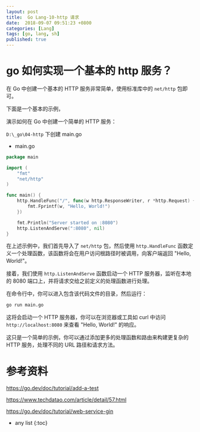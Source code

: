 ```yaml
---
layout: post
title:  Go Lang-10-http 请求
date:  2018-09-07 09:51:23 +0800
categories: [Lang]
tags: [go, lang, sh]
published: true
---
```



# go 如何实现一个基本的 http 服务？

在 Go 中创建一个基本的 HTTP 服务非常简单，使用标准库中的 `net/http` 包即可。

下面是一个基本的示例，

演示如何在 Go 中创建一个简单的 HTTP 服务：


`D:\_go\04-http` 下创建 main.go

- main.go

```go
package main

import (
	"fmt"
	"net/http"
)

func main() {
	http.HandleFunc("/", func(w http.ResponseWriter, r *http.Request) {
		fmt.Fprintf(w, "Hello, World!")
	})

	fmt.Println("Server started on :8080")
	http.ListenAndServe(":8080", nil)
}
```

在上述示例中，我们首先导入了 `net/http` 包，然后使用 `http.HandleFunc` 函数定义一个处理函数，该函数将会在用户访问根路径时被调用，向客户端返回 "Hello, World!"。

接着，我们使用 `http.ListenAndServe` 函数启动一个 HTTP 服务器，监听在本地的 8080 端口上，并将请求交给之前定义的处理函数进行处理。

在命令行中，你可以进入包含该代码文件的目录，然后运行：

```sh
go run main.go
```

这将会启动一个 HTTP 服务器，你可以在浏览器或工具如 curl 中访问 `http://localhost:8080` 来查看 "Hello, World!" 的响应。

这只是一个简单的示例，你可以通过添加更多的处理函数和路由来构建更复杂的 HTTP 服务，处理不同的 URL 路径和请求方法。

# 参考资料

https://go.dev/doc/tutorial/add-a-test

https://www.techdatao.com/article/detail/57.html

https://go.dev/doc/tutorial/web-service-gin

* any list
{:toc}